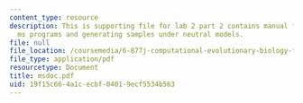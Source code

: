 ```yaml
---
content_type: resource
description: This is supporting file for lab 2 part 2 contains manual for running
  ms programs and generating samples under neutral models.
file: null
file_location: /coursemedia/6-877j-computational-evolutionary-biology-fall-2005/19f15c664a1cecbf04019ecf5534b563_msdoc.pdf
file_type: application/pdf
resourcetype: Document
title: msdoc.pdf
uid: 19f15c66-4a1c-ecbf-0401-9ecf5534b563
---
```

